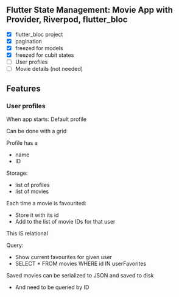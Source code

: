 ## Flutter State Management: Movie App with Provider, Riverpod, flutter_bloc 

- [x] flutter_bloc project
- [x] pagination
- [x] freezed for models
- [x] freezed for cubit states
- [ ] User profiles
- [ ] Movie details (not needed)

## Features

### User profiles

When app starts: Default profile

Can be done with a grid

Profile has a 
- name
- ID

Storage:
- list of profiles
- list of movies

Each time a movie is favourited:

- Store it with its id
- Add to the list of movie IDs for that user

This IS relational

Query:

- Show current favourites for given user
- SELECT * FROM movies WHERE id IN userFavorites

Saved movies can be serialized to JSON and saved to disk

- And need to be queried by ID

